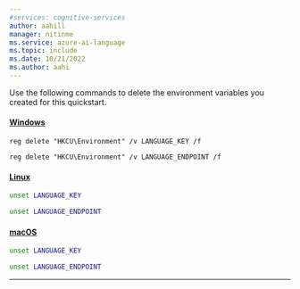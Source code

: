 ```yaml
---
#services: cognitive-services
author: aahill
manager: nitinme
ms.service: azure-ai-language
ms.topic: include
ms.date: 10/21/2022
ms.author: aahi
---
```


Use the following commands to delete the environment variables you created for this quickstart.

#### [Windows](#tab/windows)

```console
reg delete "HKCU\Environment" /v LANGUAGE_KEY /f
```

```console
reg delete "HKCU\Environment" /v LANGUAGE_ENDPOINT /f
```

#### [Linux](#tab/linux)

```bash
unset LANGUAGE_KEY
```

```bash
unset LANGUAGE_ENDPOINT
```

#### [macOS](#tab/macos)

```bash
unset LANGUAGE_KEY
```

```bash
unset LANGUAGE_ENDPOINT
```

---
